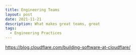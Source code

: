 ```yaml
---
title: Engineering Teams
layout: post
date: 2021-11-21
description: What makes great teams, great
tags:
  - Engineering Practices
---
```


https://blog.cloudflare.com/building-software-at-cloudflare/



